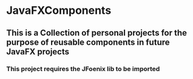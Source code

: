 # JavaFXComponents
## This is a Collection of personal projects for the purpose of reusable components in future JavaFX projects

### This project requires the JFoenix lib to be imported
